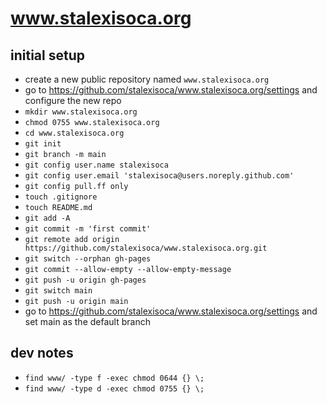 # www.stalexisoca.org

## initial setup

- create a new public repository named `www.stalexisoca.org`
- go to https://github.com/stalexisoca/www.stalexisoca.org/settings and configure the new repo
- `mkdir www.stalexisoca.org`
- `chmod 0755 www.stalexisoca.org`
- `cd www.stalexisoca.org`
- `git init`
- `git branch -m main`
- `git config user.name stalexisoca`
- `git config user.email 'stalexisoca@users.noreply.github.com'`
- `git config pull.ff only`
- `touch .gitignore`
- `touch README.md`
- `git add -A`
- `git commit -m 'first commit'`
- `git remote add origin https://github.com/stalexisoca/www.stalexisoca.org.git`
- `git switch --orphan gh-pages`
- `git commit --allow-empty --allow-empty-message`
- `git push -u origin gh-pages`
- `git switch main`
- `git push -u origin main`
- go to https://github.com/stalexisoca/www.stalexisoca.org/settings and set main as the default branch

## dev notes

- `find www/ -type f -exec chmod 0644 {} \;`
- `find www/ -type d -exec chmod 0755 {} \;`
